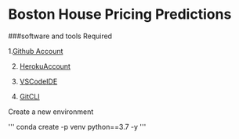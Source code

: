 # Boston House Pricing Predictions

###software and tools Required

1.[Github Account](https://github.com)

2. [HerokuAccount](https://heroku.com)

3. [VSCodeIDE](https://code.visualstudio.com/)

4. [GitCLI](https://git-scm.com/book/en/v2/Getting-Started-The-Command-Line)

Create a new environment

'''
conda create -p venv python==3.7 -y
'''
